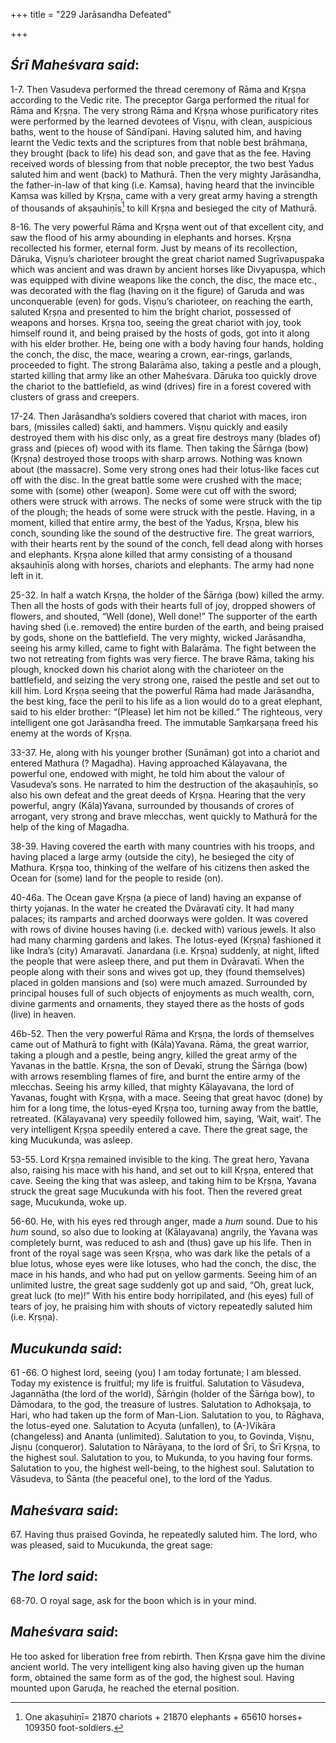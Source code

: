 +++
title = "229 Jarāsandha Defeated"

+++
 

## *Śrī Maheśvara said*:

1-7. Then Vasudeva performed the thread ceremony of Rāma and Kṛṣṇa according to the Vedic rite. The preceptor Garga performed the ritual for Rāma and Kṛṣṇa. The very strong Rāma and Kṛṣṇa whose purificatory rites were performed by the learned devotees of Viṣṇu, with clean, auspicious baths, went to the house of Sāndīpani. Having saluted him, and having learnt the Vedic texts and the scriptures from that noble best brāhmaṇa, they brought (back to life) his dead son, and gave that as the fee. Having received words of blessing from that noble preceptor, the two best Yadus saluted him and went (back) to Mathurā. Then the very mighty Jarāsandha, the father-in-law of that king (i.e. Kaṃsa), having heard that the invincible Kaṃsa was killed by Kṛṣṇa, came with a very great army having a strength of thousands of akṣauhiṇīs[^1] to kill Kṛṣṇa and besieged the city of Mathurā.

[^1]:  One akaṣuhiṇī= 21870 chariots + 21870 elephants + 65610 horses+ 109350 foot-soldiers.

8-16. The very powerful Rāma and Kṛṣṇa went out of that excellent city, and saw the flood of his army abounding in elephants and horses. Kṛṣṇa recollected his former, eternal form. Just by means of its recollection, Dāruka, Viṣṇu’s charioteer brought the great chariot named Sugrīvapuṣpaka which was ancient and was drawn by ancient horses like Divyapuṣpa, which was equipped with divine weapons like the conch, the disc, the mace etc., was decorated with the flag (having on it the figure) of Garuda and was unconquerable (even) for gods. Viṣṇu’s charioteer, on reaching the earth, saluted Kṛṣṇa and presented to him the bright chariot, possessed of weapons and horses. Kṛṣṇa too, seeing the great chariot with joy, took himself round it, and being praised by the hosts of gods, got into it along with his elder brother. He, being one with a body having four hands, holding the conch, the disc, the mace, wearing a crown, ear-rings, garlands, proceeded to fight. The strong Balarāma also, taking a pestle and a plough, started killing that army like an other Maheśvara. Dāruka too quickly drove the chariot to the battlefield, as wind (drives) fire in a forest covered with clusters of grass and creepers.

17-24. Then Jarāsandha’s soldiers covered that chariot with maces, iron bars, (missiles called) śakti, and hammers. Viṣṇu quickly and easily destroyed them with his disc only, as a great fire destroys many (blades of) grass and (pieces of) wood with its flame. Then taking the Śārṅga (bow) (Kṛṣṇa) destroyed those troops with sharp arrows. Nothing was known about (the massacre). Some very strong ones had their lotus-like faces cut off with the disc. In the great battle some were crushed with the mace; some with (some) other (weapon). Some were cut off with the sword; others were struck with arrows. The necks of some were struck with the tip of the plough; the heads of some were struck with the pestle. Having, in a moment, killed that entire army, the best of the Yadus, Kṛṣṇa, blew his conch, sounding like the sound of the destructive fire. The great warriors, with their hearts rent by the sound of the conch, fell dead along with horses and elephants. Kṛṣṇa alone killed that army consisting of a thousand akṣauhiṇīs along with horses, chariots and elephants. The army had none left in it.

25-32. In half a watch Kṛṣṇa, the holder of the Śārṅga (bow) killed the army. Then all the hosts of gods with their hearts full of joy, dropped showers of flowers, and shouted, “Well (done), Well done!” The supporter of the earth having shed (i.e. removed) the entire burden of the earth, and being praised by gods, shone on the battlefield. The very mighty, wicked Jarāsandha, seeing his army killed, came to fight with Balarāma. The fight between the two not retreating from fights was very fierce. The brave Rāma, taking his plough, knocked down his chariot along with the charioteer on the battlefield, and seizing the very strong one, raised the pestle and set out to kill him. Lord Kṛṣṇa seeing that the powerful Rāma had made Jarāsandha, the best king, face the peril to his life as a lion would do to a great elephant, said to his elder brother: “(Please) let him not be killed.” The righteous, very intelligent one got Jarāsandha freed. The immutable Saṃkarṣaṇa freed his enemy at the words of Kṛṣṇa.

33-37. He, along with his younger brother (Sunāman) got into a chariot and entered Mathura (? Magadha). Having approached Kālayavana, the powerful one, endowed with might, he told him about the valour of Vasudeva’s sons. He narrated to him the destruction of the akaṣauhiṇīs, so also his own defeat and the great deeds of Kṛṣṇa. Hearing that the very powerful, angry (Kāla)Yavana, surrounded by thousands of crores of arrogant, very strong and brave mlecchas, went quickly to Mathurā for the help of the king of Magadha.

38-39. Having covered the earth with many countries with his troops, and having placed a large army (outside the city), he besieged the city of Mathura. Kṛṣṇa too, thinking of the welfare of his citizens then asked the Ocean for (some) land for the people to reside (on).

40-46a. The Ocean gave Kṛṣṇa (a piece of land) having an expanse of thirty yojanas. In the water he created the Dvāravatī city. It had many palaces; its ramparts and arched doorways were golden. It was covered with rows of divine houses having (i.e. decked with) various jewels. It also had many charming gardens and lakes. The lotus-eyed (Kṛṣṇa) fashioned it like Indra’s (city) Amaravatī. Janardana (i.e. Kṛṣṇa) suddenly, at night, lifted the people that were asleep there, and put them in Dvāravatī. When the people along with their sons and wives got up, they (found themselves) placed in golden mansions and (so) were much amazed. Surrounded by principal houses full of such objects of enjoyments as much wealth, corn, divine garments and ornaments, they stayed there as the hosts of gods (live) in heaven.

46b-52. Then the very powerful Rāma and Kṛṣṇa, the lords of themselves came out of Mathurā to fight with (Kāla)Yavana. Rāma, the great warrior, taking a plough and a pestle, being angry, killed the great army of the Yavanas in the battle. Kṛṣṇa, the son of Devakī, strung the Śārṅga (bow) with arrows resembling flames of fire, and burnt the entire army of the mlecchas. Seeing his army killed, that mighty Kālayavana, the lord of Yavanas, fought with Kṛṣṇa, with a mace. Seeing that great havoc (done) by him for a long time, the lotus-eyed Kṛṣṇa too, turning away from the battle, retreated. (Kālayavana) very speedily followed him, saying, ‘Wait, wait’. The very intelligent Kṛṣṇa speedily entered a cave. There the great sage, the king Mucukunda, was asleep.

53-55. Lord Kṛṣṇa remained invisible to the king. The great hero, Yavana also, raising his mace with his hand, and set out to kill Kṛṣṇa, entered that cave. Seeing the king that was asleep, and taking him to be Kṛṣṇa, Yavana struck the great sage Mucukunda with his foot. Then the revered great sage, Mucukunda, woke up.

56-60. He, with his eyes red through anger, made a *hum* sound. Due to his *hum* sound, so also due to looking at (Kālayavana) angrily, the Yavana was completely burnt, was reduced to ash and (thus) gave up his life. Then in front of the royal sage was seen Kṛṣṇa, who was dark like the petals of a blue lotus, whose eyes were like lotuses, who had the conch, the disc, the mace in his hands, and who had put on yellow garments. Seeing him of an unlimited lustre, the great sage suddenly got up and said, “Oh, great luck, great luck (to me)!” With his entire body horripilated, and (his eyes) full of tears of joy, he praising him with shouts of victory repeatedly saluted him (i.e. Kṛṣṇa).

## *Mucukunda said*:

61 -66. O highest lord, seeing (you) I am today fortunate; I am blessed. Today my existence is fruitful; my life is fruitful. Salutation to Vāsudeva, Jagannātha (the lord of the world), Śārṅgin (holder of the Śārṅga bow), to Dāmodara, to the god, the treasure of lustres. Salutation to Adhokṣaja, to Hari, who had taken up the form of Man-Lion. Salutation to you, to Rāghava, the lotus-eyed one. Salutation to Acyuta (unfallen), to (A-)Vikāra (changeless) and Ananta (unlimited). Salutation to you, to Govinda, Viṣṇu, Jiṣṇu (conqueror). Salutation to Nārāyaṇa, to the lord of Śrī, to Śrī Kṛṣṇa, to the highest soul. Salutation to you, to Mukunda, to you having four forms. Salutation to you, the highest well-being, to the highest soul. Salutation to Vāsudeva, to Śānta (the peaceful one), to the lord of the Yadus.

## *Maheśvara said*:

67\. Having thus praised Govinda, he repeatedly saluted him. The lord, who was pleased, said to Mucukunda, the great sage:

## *The lord said*:

68-70. O royal sage, ask for the boon which is in your mind.

## *Maheśvara said*:

He too asked for liberation free from rebirth. Then Kṛṣṇa gave him the divine ancient world. The very intelligent king also having given up the human form, obtained the same form as of the god, the highest soul. Having mounted upon Garuḍa, he reached the eternal position.



